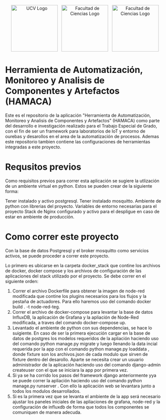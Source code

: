 

<p align="center">
    </style> 
    <img src="http://www.ucv.ve/typo3temp/pics/6b94159b4e.png" alt="UCV Logo" width="150px" style="margin-left: 0.6em;">
    <img src="http://computacion.ciens.ucv.ve/escueladecomputacion/img/layout_publico/encabezado/logo_ciencias.jpg" alt="Facultad de Ciencias Logo" width="150px" style="margin-left: 0.6em;">
    <img src="http://computacion.ciens.ucv.ve/escueladecomputacion/img/layout_publico/encabezado/logo_encabezado_nuevo.jpg" alt="Facultad de Ciencias Logo" width="150px" style="margin-left: 0.6em;">
</p>


# Herramienta de Automatización, Monitoreo y Analisis de Componentes y Artefactos (HAMACA)

Este es el repositorio de la aplicación "Herramienta de Automatización, Monitoreo y Analisis de Componentes y Artefactos" (HAMACA) como parte del desarrollo e investigación realizado para el Trabajo Especial de Grado, con el fin de ser un framework para laboratorios de IoT y entorno de ourebas y desarollos en el area de la automatización de procesos. Ademas este repositorio tambien contiene las configuraciones de herramientas integradas a este proyecto.

# Requsitos previos
Como requisitos previos para correr esta aplicación se sugiere la utlización de un ambiente virtual en python. Estos se pueden crear de la siguiente forma:

Tener instalado y activo postgresql.
Tener instalado mosquitto.
Ambiente de python con librerias del proyecto.
Variables de entorno necesarias para el proyecto
Stack de Nginx configurado y activo para el despligue en caso de estar en ambiente de producción.


# Como correr este proyecto

Con la base de datos Postgresql y el broker mosquitto como servicios activos, se puede proceder a correr este proyecto.

Lo primero es ubicarse en la carpeta docker_stack que contine los archivos de docker, docker compose y los archivos de configuración de las aplicaciones del stack utilizado por el proyecto. Se debe correr en el siguiente orden:

1. Correr el archivo Dockerfile para obtener la imagen de node-red modificada que contine los plugins necesarios para los flujos y la pestaña de actuadores. Para ello haremos uso del comando docker build . -t node-red-teg.
2. Correr el archivo de docker-compose para levantar la base de datos InfluxDB, la aplicación de Grafana y la apliación de Node-Red modificada, a traves del comando docker-compose up.
3. Levantado el ambiente de python con sus dependencias, se hace lo suigiente. En caso de ser la primera ejecución cargar en la base de datos de postgres los modelos requeridos de la apliación haciendo uso del comando python manage.py migrate y luego llenando la data incial requerida por la app con el comando python manage.py loaddata <fixture>, donde fixture son los archivos.json de cada modulo que sirven de fixture dentro del desarollo. Aparte se necesita crear un usuario administrador de la aplicación haciendo uso del comando django-admin createuser <nombre de usuario> con el que se iniciara la app por primera vez.
5. Si ya se ha corrido los pasos del framework django anteriormente yya se puede correr la apliación haciendo uso del comando python manage.py runserver <host>. Con ello la aplicación web se levantara junto a todos los modulos desarrollados. 
6. Si es la primera vez que se levanta el ambiente de la app será necesario ajustar los paneles iniciales de las apliaciones de grafana, node-red y la configuración de influxdb de forma que todos los componentes se comuniquen de manera adecuda. 